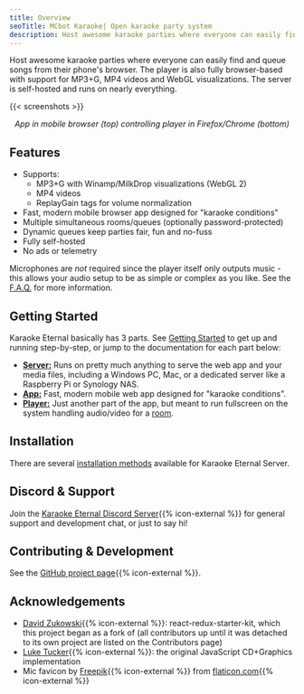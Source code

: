 ```yaml
---
title: Overview
seoTitle: MCbot Karaoke| Open karaoke party system
description: Host awesome karaoke parties where everyone can easily find and queue songs from their phone's browser. The player is also fully browser-based with support for MP3+G, MP4 videos and WebGL visualizations. The server is self-hosted and runs on nearly everything.
---
```


Host awesome karaoke parties where everyone can easily find and queue songs from their phone's browser. The player is also fully browser-based with support for MP3+G, MP4 videos and WebGL visualizations. The server is self-hosted and runs on nearly everything.

{{< screenshots >}}

<p style="text-align: center;">
  <i>App in mobile browser (top) controlling player in Firefox/Chrome (bottom)</i>
</p>

## Features

- Supports:
  - MP3+G with Winamp/MilkDrop visualizations (WebGL 2)
  - MP4 videos
  - ReplayGain tags for volume normalization
- Fast, modern mobile browser app designed for "karaoke conditions"
- Multiple simultaneous rooms/queues (optionally password-protected)
- Dynamic queues keep parties fair, fun and no-fuss
- Fully self-hosted
- No ads or telemetry

Microphones are *not* required since the player itself only outputs music - this allows your audio setup to be as simple or complex as you like. See the <a href='{{< ref "faq.md/#whats-the-recommended-audiomicrophone-setup" >}}'>F.A.Q.</a> for more information.

## Getting Started

 Karaoke Eternal basically has 3 parts. See <a href='{{< ref "docs/getting-started" >}}'>Getting Started</a> to get up and running step-by-step, or jump to the documentation for each part below:

- **<a href='{{< ref "docs/karaoke-eternal-server" >}}'>Server:</a>** Runs on pretty much anything to serve the web app and your media files, including a Windows PC, Mac, or a dedicated server like a Raspberry Pi or Synology NAS.
- **<a href='{{< ref "docs/karaoke-eternal-app" >}}'>App:</a>** Fast, modern mobile web app designed for "karaoke conditions".
- **<a href='{{< ref "docs/karaoke-eternal-app/#player" >}}'>Player:</a>** Just another part of the app, but meant to run fullscreen on the system handling audio/video for a <a href='{{< ref "docs/karaoke-eternal-app/#rooms-admin-only" >}}'>room</a>.


## Installation

There are several <a href='{{< ref "docs/karaoke-eternal-server#installation" >}}'>installation methods</a> available for Karaoke Eternal Server.

## Discord & Support

Join the <a href="{{ baseurl }}discord" rel="noopener">Karaoke Eternal Discord Server</a>{{% icon-external %}} for general support and development chat, or just to say hi!

## Contributing & Development

See the <a href="{{% baseurl %}}repo">GitHub project page</a>{{% icon-external %}}.

## Acknowledgements

- [David Zukowski](https://zuko.me){{% icon-external %}}: react-redux-starter-kit, which this project began as a fork of (all contributors up until it was detached to its own project are listed on the Contributors page)
- [Luke Tucker](https://github.com/ltucker/){{% icon-external %}}: the original JavaScript CD+Graphics implementation
- Mic favicon by [Freepik](https://www.freepik.com/){{% icon-external %}} from [flaticon.com](https://www.flaticon.com/){{% icon-external %}}
